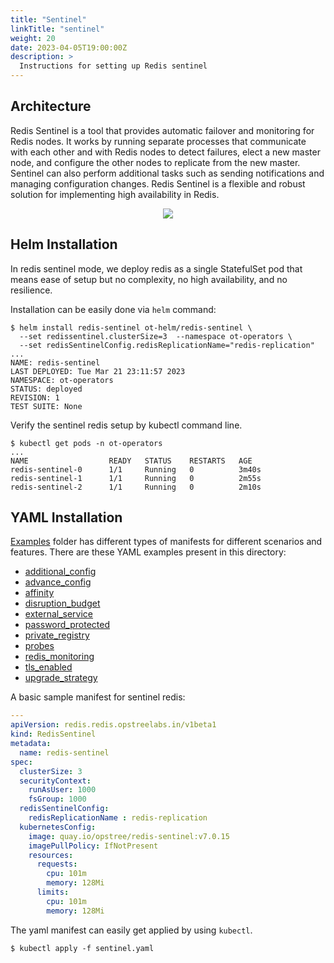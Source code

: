 ```yaml
---
title: "Sentinel"
linkTitle: "sentinel"
weight: 20
date: 2023-04-05T19:00:00Z
description: >
  Instructions for setting up Redis sentinel
---
```


## Architecture

Redis Sentinel is a tool that provides automatic failover and monitoring for Redis nodes. It works by running separate processes that communicate with each other and with Redis nodes to detect failures, elect a new master node, and configure the other nodes to replicate from the new master. Sentinel can also perform additional tasks such as sending notifications and managing configuration changes. Redis Sentinel is a flexible and robust solution for implementing high availability in Redis.

<div align="center" class="mb-0">
    <img src="../../../images/sentinel-redis.png">
</div>

## Helm Installation

In redis sentinel mode, we deploy redis as a single StatefulSet pod that means ease of setup but no complexity, no high availability, and no resilience.

Installation can be easily done via `helm` command:

```shell
$ helm install redis-sentinel ot-helm/redis-sentinel \
  --set redissentinel.clusterSize=3  --namespace ot-operators \
  --set redisSentinelConfig.redisReplicationName="redis-replication"
...
NAME: redis-sentinel
LAST DEPLOYED: Tue Mar 21 23:11:57 2023
NAMESPACE: ot-operators
STATUS: deployed
REVISION: 1
TEST SUITE: None
```

Verify the sentinel redis setup by kubectl command line.

```shell
$ kubectl get pods -n ot-operators
...
NAME                  READY   STATUS    RESTARTS   AGE
redis-sentinel-0      1/1     Running   0          3m40s
redis-sentinel-1      1/1     Running   0          2m55s
redis-sentinel-2      1/1     Running   0          2m10s
```

## YAML Installation

[Examples](https://github.com/OT-CONTAINER-KIT/redis-operator/tree/master/example/v1beta2) folder has different types of manifests for different scenarios and features. There are these YAML examples present in this directory:

- [additional_config](https://github.com/OT-CONTAINER-KIT/redis-operator/tree/master/example/v1beta2/additional_config)
- [advance_config](https://github.com/OT-CONTAINER-KIT/redis-operator/tree/master/example/v1beta2/advance_config)
- [affinity](https://github.com/OT-CONTAINER-KIT/redis-operator/tree/master/example/v1beta2/affinity)
- [disruption_budget](https://github.com/OT-CONTAINER-KIT/redis-operator/tree/master/example/v1beta2/disruption_budget)
- [external_service](https://github.com/OT-CONTAINER-KIT/redis-operator/tree/master/example/v1beta2/external_service)
- [password_protected](https://github.com/OT-CONTAINER-KIT/redis-operator/tree/master/example/v1beta2/password_protected)
- [private_registry](https://github.com/OT-CONTAINER-KIT/redis-operator/tree/master/example/v1beta2/private_registry)
- [probes](https://github.com/OT-CONTAINER-KIT/redis-operator/tree/master/example/v1beta2/probes)
- [redis_monitoring](https://github.com/OT-CONTAINER-KIT/redis-operator/tree/master/example/v1beta2/redis_monitoring)
- [tls_enabled](https://github.com/OT-CONTAINER-KIT/redis-operator/tree/master/example/v1beta2/tls_enabled)
- [upgrade_strategy](https://github.com/OT-CONTAINER-KIT/redis-operator/tree/master/example/v1beta2/upgrade-strategy)

A basic sample manifest for sentinel redis:

```yaml
---
apiVersion: redis.redis.opstreelabs.in/v1beta1
kind: RedisSentinel
metadata:
  name: redis-sentinel
spec:
  clusterSize: 3
  securityContext:
    runAsUser: 1000
    fsGroup: 1000
  redisSentinelConfig: 
    redisReplicationName : redis-replication
  kubernetesConfig:
    image: quay.io/opstree/redis-sentinel:v7.0.15
    imagePullPolicy: IfNotPresent
    resources:
      requests:
        cpu: 101m
        memory: 128Mi
      limits:
        cpu: 101m
        memory: 128Mi
```

The yaml manifest can easily get applied by using `kubectl`.

```shell
$ kubectl apply -f sentinel.yaml
```
